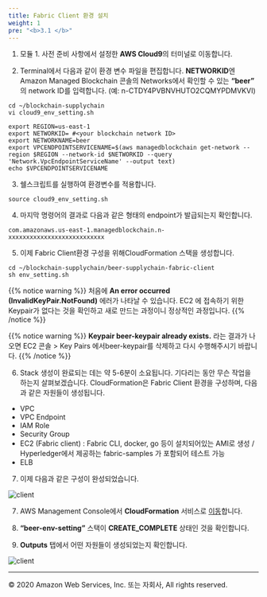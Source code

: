 ```yaml
---
title: Fabric Client 환경 설치 
weight: 1
pre: "<b>3.1 </b>"
---
```


1. 모듈 1. 사전 준비 사항에서 설정한 **AWS Cloud9**의 터미널로 이동합니다. 

2. Terminal에서 다음과 같이 환경 변수 파일을 편집합니다. **NETWORKID**엔 Amazon Managed Blockchain 콘솔의 Networks에서 확인할 수 있는 **“beer”** 의 network ID를 입력합니다. (예: n-CTDY4PVBNVHUTO2CQMYPDMVKVI)
```
cd ~/blockchain-supplychain
vi cloud9_env_setting.sh
```
```
export REGION=us-east-1 
export NETWORKID= #<your blockchain network ID>
export NETWORKNAME=beer
export VPCENDPOINTSERVICENAME=$(aws managedblockchain get-network --region $REGION --network-id $NETWORKID --query 'Network.VpcEndpointServiceName' --output text) 
echo $VPCENDPOINTSERVICENAME
```

3. 쉘스크립트를 실행하여 환경변수를 적용합니다. 
```
source cloud9_env_setting.sh
```

4. 마지막 명령어의 결과로 다음과 같은 형태의 endpoint가 발급되는지 확인합니다. 
```
com.amazonaws.us-east-1.managedblockchain.n-xxxxxxxxxxxxxxxxxxxxxxxxxxx
```

5. 이제 Fabric Client환경 구성을 위해CloudFormation 스택을 생성합니다. 
```
cd ~/blockchain-supplychain/beer-supplychain-fabric-client
sh env_setting.sh  
```

{{% notice warning %}}
처음에 **An error occurred (InvalidKeyPair.NotFound)** 에러가 나타날 수 있습니다. EC2 에 접속하기 위한Keypair가 없다는 것을 확인하고 새로 만드는 과정이니 정상적인 과정입니다. 
{{% /notice %}}

{{% notice warning %}}
**Keypair beer-keypair already exists.** 라는 결과가 나오면 EC2 콘솔 > Key Pairs 에서beer-keypair를 삭제하고 다시 수행해주시기 바랍니다.
{{% /notice %}}

6. Stack 생성이 완료되는 데는 약 5-6분이 소요됩니다. 기다리는 동안 무슨 작업을 하는지 살펴보겠습니다. CloudFormation은 Fabric Client 환경을 구성하며, 다음과 같은 자원들이 생성됩니다. 

- VPC
- VPC Endpoint 
- IAM Role
- Security Group
- EC2 (Fabric client) : Fabric CLI, docker, go 등이 설치되어있는 AMI로 생성 / Hyperledger에서 제공하는 fabric-samples 가 포함되어 테스트 가능 
- ELB 

7. 이제 다음과 같은 구성이 완성되었습니다. 

![client](/lab4/images/client_1.png)

7. AWS Management Console에서 **CloudFormation** 서비스로 [이동](https://console.aws.amazon.com/cloudformation/home?region=us-east-1#/stacks?filter=active)합니다.
 
8. **“beer-env-setting”** 스택이 **CREATE_COMPLETE** 상태인 것을 확인합니다. 

9. **Outputs** 탭에서 어떤 자원들이 생성되었는지 확인합니다.  

![client](/lab4/images/client_2.png)






---
© 2020 Amazon Web Services, Inc. 또는 자회사, All rights reserved.
